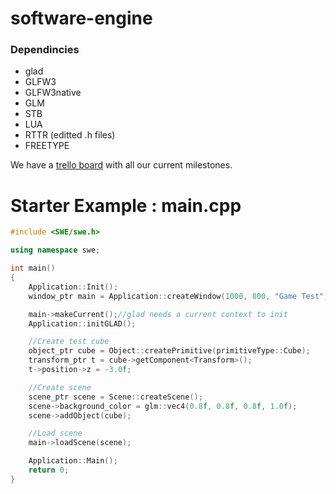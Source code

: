<h1>software-engine</h1>
<h3>Dependincies</h3>
<ul>
	<li>glad</li>
	<li>GLFW3</li>
	<li>GLFW3native</li>
	<li>GLM</li>
	<li>STB</li>
	<li>LUA</li>
	<li>RTTR (editted .h files)</li>
	<li>FREETYPE</li>
</ul>

<p>We have a <a href="https://trello.com/b/nJ8ITIK7/software-engine-swe">trello board</a> with all our current milestones.</p>

<h1>Starter Example : main.cpp</h1>

```cpp
#include <SWE/swe.h>

using namespace swe;

int main()
{
	Application::Init();
	window_ptr main = Application::createWindow(1000, 800, "Game Test", 0, 0, false);

	main->makeCurrent();//glad needs a current context to init
	Application::initGLAD();

	//Create test cube
	object_ptr cube = Object::createPrimitive(primitiveType::Cube);
	transform_ptr t = cube->getComponent<Transform>();
	t->position->z = -3.0f;

	//Create scene
	scene_ptr scene = Scene::createScene();
	scene->background_color = glm::vec4(0.8f, 0.8f, 0.8f, 1.0f);
	scene->addObject(cube);

	//Load scene
	main->loadScene(scene);

	Application::Main();
	return 0;
}
```
